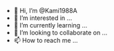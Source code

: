 - 👋 Hi, I’m @Kami1988A
- 👀 I’m interested in ...
- 🌱 I’m currently learning ...
- 💞️ I’m looking to collaborate on ...
- 📫 How to reach me ...

<!---
Kami1988A/Kami1988A is a ✨ special ✨ repository because its `README.md` (this file) appears on your GitHub profile.
You can click the Preview link to take a look at your changes.
--->
